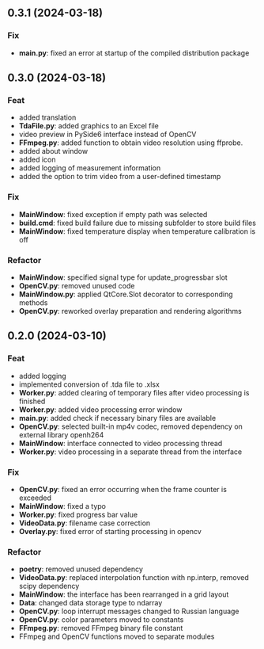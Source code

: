 ## 0.3.1 (2024-03-18)

### Fix

- **__main__.py**: fixed an error at startup of the compiled distribution package

## 0.3.0 (2024-03-18)

### Feat

- added translation
- **TdaFile.py**: added graphics to an Excel file
- video preview in PySide6 interface instead of OpenCV
- **FFmpeg.py**: added function to obtain video resolution using ffprobe.
- added about window
- added icon
- added logging of measurement information
- added the option to trim video from a user-defined timestamp

### Fix

- **MainWindow**: fixed exception if empty path was selected
- **build.cmd**: fixed build failure due to missing subfolder to store build files
- **MainWindow**: fixed temperature display when temperature calibration is off

### Refactor

- **MainWindow**: specified signal type for update_progressbar slot
- **OpenCV.py**: removed unused code
- **MainWindow.py**: applied QtCore.Slot decorator to corresponding methods
- **OpenCV.py**: reworked overlay preparation and rendering algorithms

## 0.2.0 (2024-03-10)

### Feat

- added logging
- implemented conversion of .tda file to .xlsx
- **Worker.py**: added clearing of temporary files after video processing is finished
- **Worker.py**: added video processing error window
- **__main__.py**: added check if necessary binary files are available
- **OpenCV.py**: selected built-in mp4v codec, removed dependency on external library openh264
- **MainWindow**: interface connected to video processing thread
- **Worker.py**: video processing in a separate thread from the interface

### Fix

- **OpenCV.py**: fixed an error occurring when the frame counter is exceeded
- **MainWindow**: fixed a typo
- **Worker.py**: fixed progress bar value
- **VideoData.py**: filename case correction
- **Overlay.py**: fixed error of starting processing in opencv

### Refactor

- **poetry**: removed unused dependency
- **VideoData.py**:  replaced interpolation function with np.interp, removed scipy dependency
- **MainWindow**: the interface has been rearranged in a grid layout
- **Data**: changed data storage type to ndarray
- **OpenCV.py**: loop interrupt messages changed to Russian language
- **OpenCV.py**: color parameters moved to constants
- **FFmpeg.py**: removed FFmpeg binary file constant
- FFmpeg and OpenCV functions moved to separate modules

